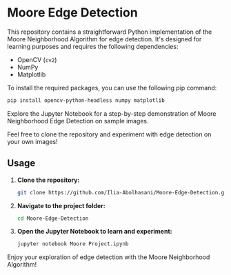 # Moore Edge Detection

This repository contains a straightforward Python implementation of the Moore Neighborhood Algorithm for edge detection. It's designed for learning purposes and requires the following dependencies:

- OpenCV (`cv2`)
- NumPy
- Matplotlib

To install the required packages, you can use the following pip command:

```bash
pip install opencv-python-headless numpy matplotlib
```
Explore the Jupyter Notebook for a step-by-step demonstration of Moore Neighborhood Edge Detection on sample images.

Feel free to clone the repository and experiment with edge detection on your own images!

## Usage

1. **Clone the repository:**

   ```bash
   git clone https://github.com/Ilia-Abolhasani/Moore-Edge-Detection.git
   
2. **Navigate to the project folder:**
   ```bash
   cd Moore-Edge-Detection
3. **Open the Jupyter Notebook to learn and experiment:**
   ```bash
   jupyter notebook Moore Project.ipynb
Enjoy your exploration of edge detection with the Moore Neighborhood Algorithm!
